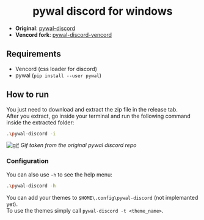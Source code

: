 <h1 align="center">pywal discord for windows</h1>

- **Original**: [pywal-discord](https://github.com/franekxtb/pywal-discord)
- **Vencord fork**: [pywal-discord-vencord](https://github.com/quantumwavves/pywal-discord-vencord)

## Requirements

- Vencord (css loader for discord)
- pywal (`pip install --user pywal`)

## How to run

You just need to download and extract the zip file in the release tab. <br>
After you extract, go inside your terminal and run the following command inside the extracted folder:

```sh
.\pywal-discord -i
```

[![gif](https://raw.githubusercontent.com/FilipLitwora/pywal-discord/master/images/out.gif)](https://www.youtube.com/watch?v=HZ7CXAt3N2Y)
*Gif taken from the original pywal discord repo*

### Configuration

You can also use `-h` to see the help menu:

```sh
.\pywal-discord -h
```

You can add your themes to `$HOME\.config\pywal-discord` (not implemanted yet). <br>
To use the themes simply call `pywal-discord -t <theme_name>`.

